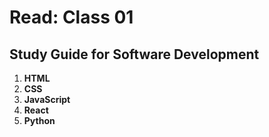 # Read: Class 01

## Study Guide for Software Development

1. **HTML**
2. **CSS**
3. **JavaScript**
4. **React**
5. **Python**
